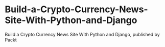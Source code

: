# Build-a-Crypto-Currency-News-Site-With-Python-and-Django
Build a Crypto Currency News Site With Python and Django, published by Packt
